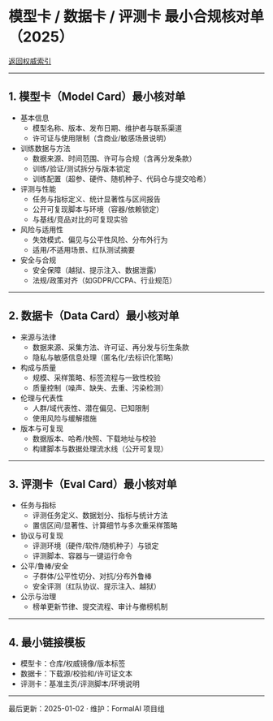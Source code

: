 # 模型卡 / 数据卡 / 评测卡 最小合规核对单（2025）

[返回权威索引](./LATEST_UPDATES_INDEX.md)

---

## 1. 模型卡（Model Card）最小核对单

- 基本信息
  - 模型名称、版本、发布日期、维护者与联系渠道
  - 许可证与使用限制（含商业/敏感场景说明）
- 训练数据与方法
  - 数据来源、时间范围、许可与合规（含再分发条款）
  - 训练/验证/测试拆分与版本锁定
  - 训练配置（超参、硬件、随机种子、代码仓与提交哈希）
- 评测与性能
  - 任务与指标定义、统计显著性与区间报告
  - 公开可复现脚本与环境（容器/依赖锁定）
  - 与基线/竞品对比的可复现实验
- 风险与适用性
  - 失效模式、偏见与公平性风险、分布外行为
  - 适用/不适用场景、红队测试摘要
- 安全与合规
  - 安全保障（越狱、提示注入、数据泄露）
  - 法规/政策对齐（如GDPR/CCPA、行业规范）

---

## 2. 数据卡（Data Card）最小核对单

- 来源与法律
  - 数据来源、采集方法、许可证、再分发与衍生条款
  - 隐私与敏感信息处理（匿名化/去标识化策略）
- 构成与质量
  - 规模、采样策略、标签流程与一致性校验
  - 质量控制（噪声、缺失、去重、污染检测）
- 伦理与代表性
  - 人群/域代表性、潜在偏见、已知限制
  - 使用风险与缓解措施
- 版本与可复现
  - 数据版本、哈希/快照、下载地址与校验
  - 构建脚本与数据处理流水线（公开可复现）

---

## 3. 评测卡（Eval Card）最小核对单

- 任务与指标
  - 评测任务定义、数据划分、指标与统计方法
  - 置信区间/显著性、计算细节与多次重采样策略
- 协议与可复现
  - 评测环境（硬件/软件/随机种子）与锁定
  - 评测脚本、容器与一键运行命令
- 公平/鲁棒/安全
  - 子群体/公平性切分、对抗/分布外鲁棒
  - 安全评测（红队协议、提示注入、越狱）
- 公示与治理
  - 榜单更新节律、提交流程、审计与撤榜机制

---

## 4. 最小链接模板

- 模型卡：仓库/权威镜像/版本标签
- 数据卡：下载源/校验和/许可证文本
- 评测卡：基准主页/评测脚本/环境说明

---

最后更新：2025-01-02  · 维护：FormalAI 项目组
